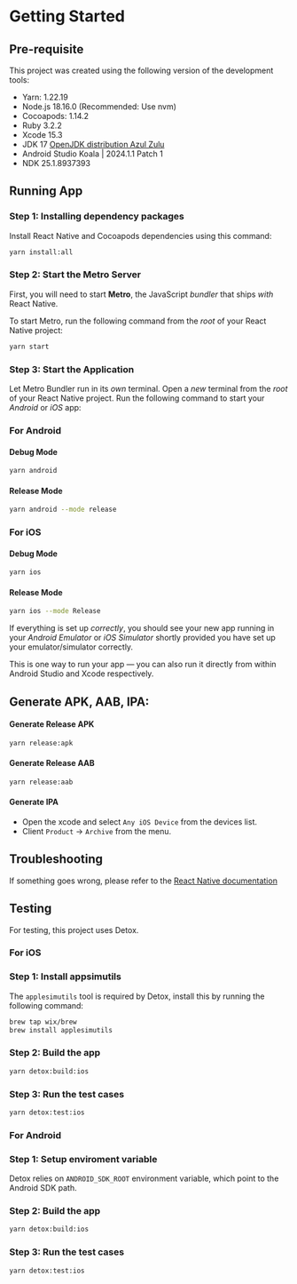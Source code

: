# Getting Started

## Pre-requisite

This project was created using the following version of the development tools:
- Yarn: 1.22.19
- Node.js 18.16.0  (Recommended: Use nvm)
- Cocoapods: 1.14.2
- Ruby 3.2.2
- Xcode 15.3
- JDK 17 [OpenJDK distribution Azul Zulu](https://www.azul.com/downloads/#)
- Android Studio Koala | 2024.1.1 Patch 1
- NDK 25.1.8937393


## Running App
### Step 1: Installing dependency packages

Install React Native and Cocoapods dependencies using this command:


```bash
yarn install:all
```

### Step 2: Start the Metro Server

First, you will need to start **Metro**, the JavaScript _bundler_ that ships _with_ React Native.

To start Metro, run the following command from the _root_ of your React Native project:

```bash
yarn start
```

### Step 3: Start the Application

Let Metro Bundler run in its _own_ terminal. Open a _new_ terminal from the _root_ of your React Native project. Run the following command to start your _Android_ or _iOS_ app:

### For Android

#### Debug Mode
```bash
yarn android
```

#### Release Mode
```bash
yarn android --mode release
```

### For iOS

#### Debug Mode
```bash
yarn ios
```

#### Release Mode
```bash
yarn ios --mode Release
```

If everything is set up _correctly_, you should see your new app running in your _Android Emulator_ or _iOS Simulator_ shortly provided you have set up your emulator/simulator correctly.

This is one way to run your app — you can also run it directly from within Android Studio and Xcode respectively.

## Generate APK, AAB, IPA:

#### Generate Release APK
```bash
yarn release:apk
```

#### Generate Release AAB
```bash
yarn release:aab
```

#### Generate IPA

- Open the xcode and select `Any iOS Device` from the devices list.
- Client `Product` -> `Archive` from the menu.


## Troubleshooting

If something goes wrong, please refer to the [React Native documentation](https://reactnative.dev/docs/environment-setup)

## Testing

For testing, this project uses Detox.

### For iOS

### Step 1: Install appsimutils
The `applesimutils` tool is required by Detox, install this by running the following command:

```bash
brew tap wix/brew
brew install applesimutils
```

### Step 2: Build the app

```bash
yarn detox:build:ios
```

### Step 3: Run the test cases

```bash
yarn detox:test:ios
```

### For Android

### Step 1: Setup enviroment variable
Detox relies on `ANDROID_SDK_ROOT` environment variable, which point to the Android SDK path.


### Step 2: Build the app

```bash
yarn detox:build:ios
```

### Step 3: Run the test cases

```bash
yarn detox:test:ios
```
